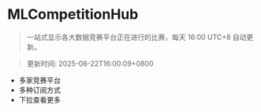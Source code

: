 # MLCompetitionHub

> 一站式显示各大数据竞赛平台正在进行的比赛，每天 16:00 UTC+8 自动更新。
  
> 更新时间: 2025-08-22T16:00:09+0800 

* 多家竞赛平台
* 多种订阅方式
* 下拉查看更多